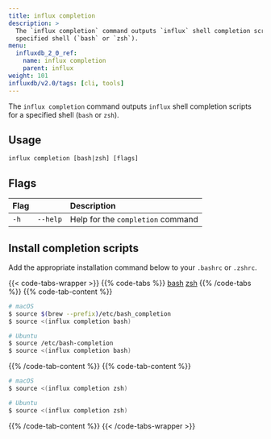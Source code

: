 ```yaml
---
title: influx completion
description: >
  The `influx completion` command outputs `influx` shell completion scripts for a
  specified shell (`bash` or `zsh`).
menu:
  influxdb_2_0_ref:
    name: influx completion
    parent: influx
weight: 101
influxdb/v2.0/tags: [cli, tools]
---
```


The `influx completion` command outputs `influx` shell completion scripts for a
specified shell (`bash` or `zsh`).

## Usage
```
influx completion [bash|zsh] [flags]
```

## Flags
| Flag |          | Description                       |
|:---- |:---      |:-----------                       |
| `-h` | `--help` | Help for the `completion` command |

## Install completion scripts

Add the appropriate installation command below to your `.bashrc` or `.zshrc`.

{{< code-tabs-wrapper >}}
{{% code-tabs %}}
[bash](#)
[zsh](#)
{{% /code-tabs %}}
{{% code-tab-content %}}
```sh
# macOS
$ source $(brew --prefix)/etc/bash_completion
$ source <(influx completion bash)

# Ubuntu
$ source /etc/bash-completion
$ source <(influx completion bash)
```
{{% /code-tab-content %}}
{{% code-tab-content %}}
```sh
# macOS
$ source <(influx completion zsh)

# Ubuntu
$ source <(influx completion zsh)
```
{{% /code-tab-content %}}
{{< /code-tabs-wrapper >}}
